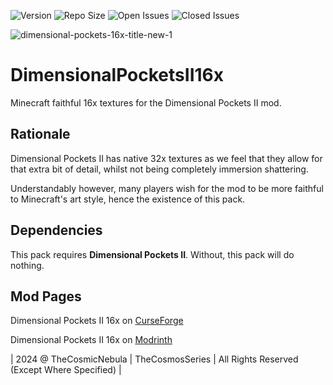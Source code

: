 ![Version](https://img.shields.io/badge/VERSION-1.20.1-success?style=for-the-badge) ![Repo Size](https://img.shields.io/github/repo-size/TheCosmosSeries/DimensionalPocketsII16x?label=REPO%20SIZE&style=for-the-badge) ![Open Issues](https://img.shields.io/github/issues/TheCosmosSeries/DimensionalPocketsII16x?style=for-the-badge) ![Closed Issues](https://img.shields.io/github/issues-closed/TheCosmosSeries/DimensionalPocketsII16x?color=green&style=for-the-badge)

![dimensional-pockets-16x-title-new-1](https://github.com/user-attachments/assets/049a228b-b449-4f91-a524-f4d490429957)


# DimensionalPocketsII16x
Minecraft faithful 16x textures for the Dimensional Pockets II mod.

## Rationale
Dimensional Pockets II has native 32x textures as we feel that they allow for that extra bit of detail, whilst not being completely immersion shattering.

Understandably however, many players wish for the mod to be more faithful to Minecraft's art style, hence the existence of this pack.

## Dependencies
This pack requires **Dimensional Pockets II**. Without, this pack will do nothing.

## Mod Pages
Dimensional Pockets II 16x on [CurseForge](https://minecraft.curseforge.com/projects/dimensional-pockets-ii-16x)

Dimensional Pockets II 16x on [Modrinth](https://modrinth.com/mod/dimensional-pockets-ii-16x)

| 2024 @ TheCosmicNebula | TheCosmosSeries | All Rights Reserved (Except Where Specified) |
